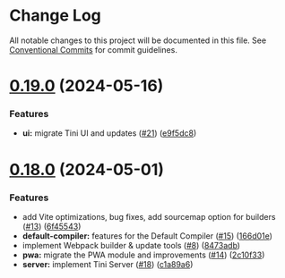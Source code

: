 # Change Log

All notable changes to this project will be documented in this file.
See [Conventional Commits](https://conventionalcommits.org) for commit guidelines.

# [0.19.0](https://github.com/tinijs/tinijs/compare/v0.18.0...v0.19.0) (2024-05-16)


### Features

* **ui:** migrate Tini UI and updates ([#21](https://github.com/tinijs/tinijs/issues/21)) ([e9f5dc8](https://github.com/tinijs/tinijs/commit/e9f5dc8c212a9d0dc50d31adfd5a7ac4801a0275))





# [0.18.0](https://github.com/tinijs/tinijs/compare/v0.17.0...v0.18.0) (2024-05-01)


### Features

* add Vite optimizations, bug fixes, add sourcemap option for builders ([#13](https://github.com/tinijs/tinijs/issues/13)) ([6f45543](https://github.com/tinijs/tinijs/commit/6f4554346176deafb435988ed8cffbcb02453119))
* **default-compiler:** features for the Default Compiler ([#15](https://github.com/tinijs/tinijs/issues/15)) ([166d01e](https://github.com/tinijs/tinijs/commit/166d01ef4babc96fa0b11a45d56e253cdaf7f569))
* implement Webpack builder & update tools ([#8](https://github.com/tinijs/tinijs/issues/8)) ([8473adb](https://github.com/tinijs/tinijs/commit/8473adb9366954295589a9bb3c246693b8cb97cc))
* **pwa:** migrate the PWA module and improvements ([#14](https://github.com/tinijs/tinijs/issues/14)) ([2c10f33](https://github.com/tinijs/tinijs/commit/2c10f337b2efd0cb6890531ff0e4031894dacb61))
* **server:** implement Tini Server ([#18](https://github.com/tinijs/tinijs/issues/18)) ([c1a89a6](https://github.com/tinijs/tinijs/commit/c1a89a6df2b75dc2a1c2d12e17ba898d3b773ff4))
